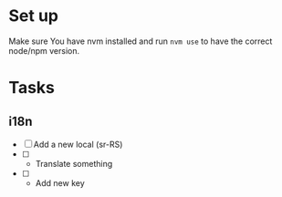 # Set up

Make sure You have nvm installed and run `nvm use` to have the correct node/npm version.


# Tasks

## i18n

- [ ] Add a new local (sr-RS)
- [ ] * Translate something
- [ ] * Add new key

